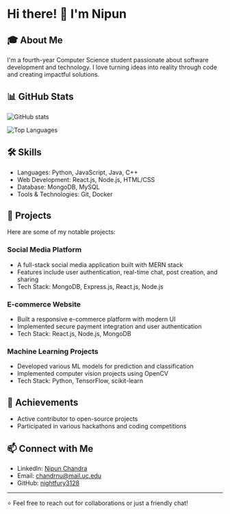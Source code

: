 # Hi there! 👋 I'm Nipun

## 🎓 About Me
I'm a fourth-year Computer Science student passionate about software development and technology. I love turning ideas into reality through code and creating impactful solutions.

## 📊 GitHub Stats
![GitHub stats](https://github-readme-stats.vercel.app/api?username=nightfury3128&show_icons=true&theme=radical)

![Top Languages](https://github-readme-stats.vercel.app/api/top-langs/?username=nightfury3128&layout=compact&theme=radical&hide=html,css,tex&count_private=true)

## 🛠️ Skills
- Languages: Python, JavaScript, Java, C++
- Web Development: React.js, Node.js, HTML/CSS
- Database: MongoDB, MySQL
- Tools & Technologies: Git, Docker

## 🚀 Projects
Here are some of my notable projects:

### Social Media Platform
- A full-stack social media application built with MERN stack
- Features include user authentication, real-time chat, post creation, and sharing
- Tech Stack: MongoDB, Express.js, React.js, Node.js

### E-commerce Website
- Built a responsive e-commerce platform with modern UI
- Implemented secure payment integration and user authentication
- Tech Stack: React.js, Node.js, MongoDB

### Machine Learning Projects
- Developed various ML models for prediction and classification
- Implemented computer vision projects using OpenCV
- Tech Stack: Python, TensorFlow, scikit-learn

## 🌟 Achievements
- Active contributor to open-source projects
- Participated in various hackathons and coding competitions

## 📫 Connect with Me
- LinkedIn: [Nipun Chandra](https://www.linkedin.com/in/nipun-chandra)
- Email: chandrnu@mail.uc.edu
- GitHub: [nightfury3128](https://github.com/nightfury3128)

---
⭐️ Feel free to reach out for collaborations or just a friendly chat!
